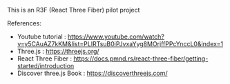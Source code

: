 This is an R3F (React Three Fiber) pilot project

References:
* Youtube tutorial : https://www.youtube.com/watch?v=y5CAuAZ7kKM&list=PLIRTsuB0iPJvxaYyg8MOrjffPPcYnccL0&index=1
* Three.js : https://threejs.org/
* React Three Fiber : https://docs.pmnd.rs/react-three-fiber/getting-started/introduction
* Discover three.js Book : https://discoverthreejs.com/